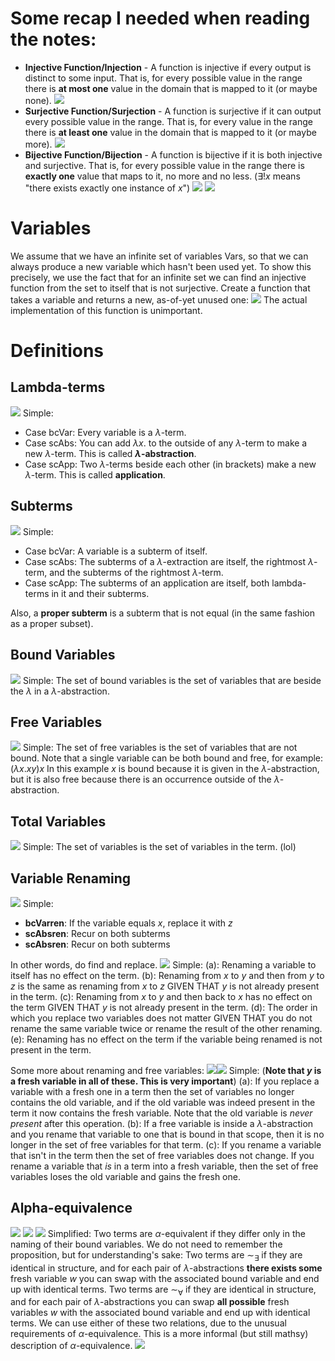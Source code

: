 # Some recap I needed when reading the notes:
- **Injective Function/Injection** - A function is injective if every output is distinct to some input. That is, for every possible value in the range there is **at most one** value in the domain that is mapped to it (or maybe none).
![](Pasted%20image%2020230928112004.png)
- **Surjective Function/Surjection** - A function is surjective if it can output every possible value in the range. That is, for every value in the range there is **at least one** value in the domain that is mapped to it (or maybe more).
![](Pasted%20image%2020230928112313.png)
- **Bijective Function/Bijection** - A function is bijective if it is both injective and surjective. That is, for every possible value in the range there is **exactly one** value that maps to it, no more and no less. ($\exists{!x}$ means "there exists exactly one instance of $x$")
![](Pasted%20image%2020230928113240.png)
![](Pasted%20image%2020230928113336.png)

# Variables
We assume that we have an infinite set of variables $\text{Vars}$, so that we can always produce a new variable which hasn't been used yet. To show this precisely, we use the fact that for an infinite set we can find an injective function from the set to itself that is not surjective. Create a function that takes a variable and returns a new, as-of-yet unused one:
![](Pasted%20image%2020230928114024.png)
The actual implementation of this function is unimportant.

# Definitions
## Lambda-terms
![](Pasted%20image%2020230928114454.png)
Simple:
- Case bcVar: Every variable is a $\lambda$-term.
- Case scAbs: You can add $\lambda{x}.$ to the outside of any $\lambda$-term to make a new $\lambda$-term. This is called **$\lambda$-abstraction**.
- Case scApp: Two $\lambda$-terms beside each other (in brackets) make a new $\lambda$-term. This is called **application**.
## Subterms
![](Pasted%20image%2020230928115012.png)
Simple:
- Case bcVar: A variable is a subterm of itself.
- Case scAbs: The subterms of a $\lambda$-extraction are itself, the rightmost $\lambda$-term, and the subterms of the rightmost $\lambda$-term.
- Case scApp: The subterms of an application are itself, both lambda-terms in it and their subterms.

Also, a **proper subterm** is a subterm that is not equal (in the same fashion as a proper subset).
## Bound Variables
![](Pasted%20image%2020230928120446.png)
Simple: The set of bound variables is the set of variables that are beside the $\lambda$ in a $\lambda$-abstraction.
## Free Variables
![](Pasted%20image%2020230928131436.png)
Simple: The set of free variables is the set of variables that are not bound. Note that a single variable can be both bound and free, for example: $(\lambda{x}.xy)x$
In this example $x$ is bound because it is given in the $\lambda$-abstraction, but it is also free because there is an occurrence outside of the $\lambda$-abstraction.
## Total Variables
![](Pasted%20image%2020230928131444.png)
Simple: The set of variables is the set of variables in the term. (lol)
## Variable Renaming
![](Pasted%20image%2020230928131455.png)
Simple:
- **bcVarren**: If the variable equals $x$, replace it with $z$
- **scAbsren**: Recur on both subterms
- **scAbsren**: Recur on both subterms

In other words, do find and replace.
![](Pasted%20image%2020231002105153.png)
Simple:
(a): Renaming a variable to itself has no effect on the term.
(b): Renaming from $x$ to $y$ and then from $y$ to $z$ is the same as renaming from $x$ to $z$ GIVEN THAT $y$ is not already present in the term.
(c): Renaming from $x$ to $y$ and then back to $x$ has no effect on the term GIVEN THAT $y$ is not already present in the term.
(d): The order in which you replace two variables does not matter GIVEN THAT you do not rename the same variable twice or rename the result of the other renaming.
(e): Renaming has no effect on the term if the variable being renamed is not present in the term.

Some more about renaming and free variables:
![](Pasted%20image%2020231002110242.png)![](Pasted%20image%2020231002110250.png)
Simple: (**Note that $y$ is a fresh variable in all of these. This is very important**)
(a): If you replace a variable with a fresh one in a term then the set of variables no longer contains the old variable, and if the old variable was indeed present in the term it now contains the fresh variable. Note that the old variable is *never present* after this operation.
(b): If a free variable is inside a $\lambda$-abstraction and you rename that variable to one that is bound in that scope, then it is no longer in the set of free variables for that term.
(c): If you rename a variable that isn't in the term then the set of free variables does not change. If you rename a variable that *is* in a term into a fresh variable, then the set of free variables loses the old variable and gains the fresh one.

## Alpha-equivalence
![](Pasted%20image%2020231002112755.png)
![](Pasted%20image%2020231002112806.png)
![](Pasted%20image%2020231002112816.png)
Simplified: Two terms are $\alpha$-equivalent if they differ only in the naming of their bound variables. We do not need to remember the proposition, but for understanding's sake:
Two terms are $\sim_\exists$ if they are identical in structure, and for each pair of $\lambda$-abstractions **there exists some** fresh variable $w$ you can swap with the associated bound variable and end up with identical terms.
Two terms are $\sim_\forall$ if they are identical in structure, and for each pair of $\lambda$-abstractions you can swap **all possible** fresh variables $w$ with the associated bound variable and end up with identical terms.
We can use either of these two relations, due to the unusual requirements of $\alpha$-equivalence.
This is a more informal (but still mathsy) description of $\alpha$-equivalence.
![](Pasted%20image%2020231002114508.png)
